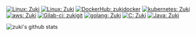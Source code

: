 [![Linux: Zuki](https://img.shields.io/badge/Linux-white?logo=linux&logoColor=black)](https://www.linux.org/)
[![Linux: Zuki](https://img.shields.io/badge/Redhat-black?logo=redhat&logoColor=red)](https://www.redhat.com/)
[![DockerHub: zukidocker](https://img.shields.io/badge/docker-black?logo=docker&logoColor=blue)](https://hub.docker.com/u/zukidocker)
[![kubernetes: Zuki](https://img.shields.io/badge/kubernetes-blue?logo=kubernetes&logoColor=white)](https://kubernetes.io/)
[![aws: Zuki](https://img.shields.io/badge/aws-black?logo=AmazonAWS&logoColor=yellow)](https://aws.amazon.com/)
[![Gilab-ci: zukigit](https://img.shields.io/badge/gitlab_ci-black?logo=gitlab)](https://gitlab.com/zukigit)
[![golang: Zuki](https://img.shields.io/badge/golang-blue?logo=go&logoColor=white)](https://go.dev/)
[![C: Zuki](https://img.shields.io/badge/C%20programming-white?logo=c&logoColor=purple)](https://www.gnu.org/software/gnu-c-manual/)
[![Java: Zuki](https://img.shields.io/badge/Java-black?logo=openjdk&logoColor=white)](https://www.java.com/)

<!-- [![Total Visitors: Zuki](https://komarev.com/ghpvc/?username=zukigit&color=green&style=plastic)](https://github.com/zukigit) -->
![zuki's github stats](https://github-readme-stats.vercel.app/api?username=zukigit&show_icons=true&count_private=true&line_height=40&line_width=500)
